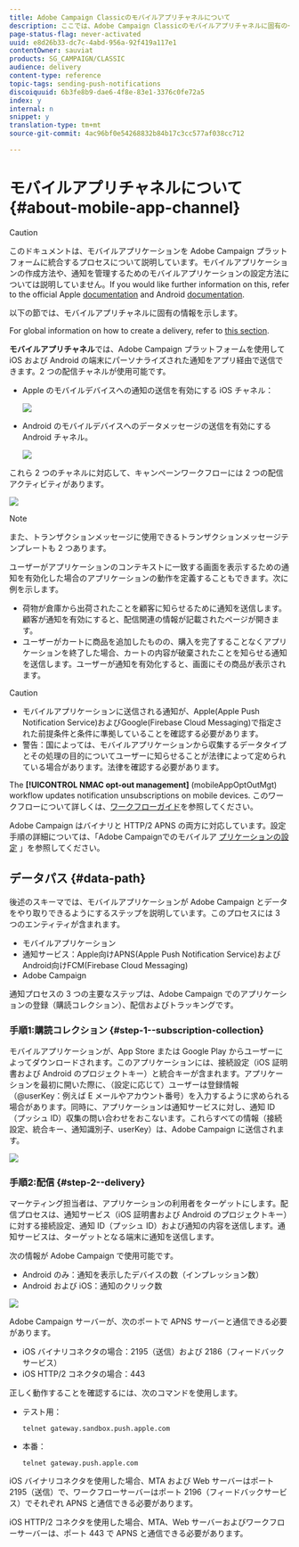 ```yaml
---
title: Adobe Campaign Classicのモバイルアプリチャネルについて
description: ここでは、Adobe Campaign Classicのモバイルアプリチャネルに固有の一般情報を提供します。
page-status-flag: never-activated
uuid: e8d26b33-dc7c-4abd-956a-92f419a117e1
contentOwner: sauviat
products: SG_CAMPAIGN/CLASSIC
audience: delivery
content-type: reference
topic-tags: sending-push-notifications
discoiquuid: 6b3fe8b9-dae6-4f8e-83e1-3376c0fe72a5
index: y
internal: n
snippet: y
translation-type: tm+mt
source-git-commit: 4ac96bf0e54268832b84b17c3cc577af038cc712

---
```



# モバイルアプリチャネルについて{#about-mobile-app-channel}

>[!CAUTION]
>
>このドキュメントは、モバイルアプリケーションを Adobe Campaign プラットフォームに統合するプロセスについて説明しています。モバイルアプリケーションの作成方法や、通知を管理するためのモバイルアプリケーションの設定方法については説明していません。If you would like further information on this, refer to the official Apple [documentation](https://developer.apple.com/) and Android [documentation](https://developer.android.com/index.html).

以下の節では、モバイルアプリチャネルに固有の情報を示します。

For global information on how to create a delivery, refer to [this section](../../delivery/using/steps-about-delivery-creation-steps.md).

**モバイルアプリチャネル**&#x200B;では、Adobe Campaign プラットフォームを使用して iOS および Android の端末にパーソナライズされた通知をアプリ経由で送信できます。2 つの配信チャネルが使用可能です。

* Apple  のモバイルデバイスへの通知の送信を有効にする iOS チャネル：

   ![](assets/nmac_intro_2.png)

* Android のモバイルデバイスへのデータメッセージの送信を有効にする Android チャネル。

   ![](assets/nmac_intro_1.png)

これら 2 つのチャネルに対応して、キャンペーンワークフローには 2 つの配信アクティビティがあります。

![](assets/nmac_intro_3.png)

>[!NOTE]
>
>また、トランザクションメッセージに使用できるトランザクションメッセージテンプレートも 2 つあります。

ユーザーがアプリケーションのコンテキストに一致する画面を表示するための通知を有効化した場合のアプリケーションの動作を定義することもできます。次に例を示します。

* 荷物が倉庫から出荷されたことを顧客に知らせるために通知を送信します。顧客が通知を有効にすると、配信関連の情報が記載されたページが開きます。
* ユーザーがカートに商品を追加したものの、購入を完了することなくアプリケーションを終了した場合、カートの内容が破棄されたことを知らせる通知を送信します。ユーザーが通知を有効化すると、画面にその商品が表示されます。

>[!CAUTION]
>
>* モバイルアプリケーションに送信される通知が、Apple(Apple Push Notification Service)およびGoogle(Firebase Cloud Messaging)で指定された前提条件と条件に準拠していることを確認する必要があります。
>* 警告：国によっては、モバイルアプリケーションから収集するデータタイプとその処理の目的についてユーザーに知らせることが法律によって定められている場合があります。法律を確認する必要があります。


The **[!UICONTROL NMAC opt-out management]** (mobileAppOptOutMgt) workflow updates notification unsubscriptions on mobile devices. このワークフローについて詳しくは、[ワークフローガイド](../../workflow/using/mobile-app-channel.md)を参照してください。

Adobe Campaign はバイナリと HTTP/2 APNS の両方に対応しています。設定手順の詳細については、「Adobe Campaignでのモバイルア [プリケーションの設定](../../delivery/using/configuring-the-mobile-application.md) 」を参照してください。

## データパス {#data-path}

後述のスキーマでは、モバイルアプリケーションが Adobe Campaign とデータをやり取りできるようにするステップを説明しています。このプロセスには 3 つのエンティティが含まれます。

* モバイルアプリケーション
* 通知サービス：Apple向けAPNS(Apple Push Notification Service)およびAndroid向けFCM(Firebase Cloud Messaging)
* Adobe Campaign

通知プロセスの 3 つの主要なステップは、Adobe Campaign でのアプリケーションの登録（購読コレクション）、配信およびトラッキングです。

### 手順1:購読コレクション {#step-1--subscription-collection}

モバイルアプリケーションが、App Store または Google Play からユーザーによってダウンロードされます。このアプリケーションには、接続設定（iOS 証明書および Android のプロジェクトキー）と統合キーが含まれます。アプリケーションを最初に開いた際に、（設定に応じて）ユーザーは登録情報（@userKey：例えば E メールやアカウント番号）を入力するように求められる場合があります。同時に、アプリケーションは通知サービスに対し、通知 ID（プッシュ ID）収集の問い合わせをおこないます。これらすべての情報（接続設定、統合キー、通知識別子、userKey）は、Adobe Campaign に送信されます。

![](assets/nmac_register_view.png)

### 手順2:配信 {#step-2--delivery}

マーケティング担当者は、アプリケーションの利用者をターゲットにします。配信プロセスは、通知サービス（iOS 証明書および Android のプロジェクトキー）に対する接続設定、通知 ID（プッシュ ID）および通知の内容を送信します。通知サービスは、ターゲットとなる端末に通知を送信します。

次の情報が Adobe Campaign で使用可能です。

* Android のみ：通知を表示したデバイスの数（インプレッション数）
* Android および iOS：通知のクリック数

![](assets/nmac_delivery_view.png)

Adobe Campaign サーバーが、次のポートで APNS サーバーと通信できる必要があります。

* iOS バイナリコネクタの場合：2195（送信）および 2186（フィードバックサービス）
* iOS HTTP/2 コネクタの場合：443

正しく動作することを確認するには、次のコマンドを使用します。

* テスト用：

   ```
   telnet gateway.sandbox.push.apple.com
   ```

* 本番：

   ```
   telnet gateway.push.apple.com
   ```

iOS バイナリコネクタを使用した場合、MTA および Web サーバーはポート 2195（送信）で、ワークフローサーバーはポート 2196（フィードバックサービス）でそれぞれ APNS と通信できる必要があります。

iOS HTTP/2 コネクタを使用した場合、MTA、Web サーバーおよびワークフローサーバーは、ポート 443 で APNS と通信できる必要があります。

